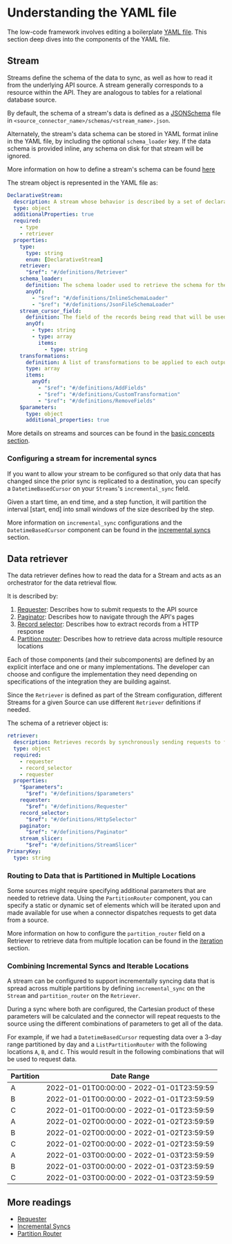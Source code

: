 # Understanding the YAML file

The low-code framework involves editing a boilerplate [YAML file](../low-code-cdk-overview.md#configuring-the-yaml-file). This section deep dives into the components of the YAML file.

## Stream

Streams define the schema of the data to sync, as well as how to read it from the underlying API source.
A stream generally corresponds to a resource within the API. They are analogous to tables for a relational database source.

By default, the schema of a stream's data is defined as a [JSONSchema](https://json-schema.org/) file in `<source_connector_name>/schemas/<stream_name>.json`.

Alternately, the stream's data schema can be stored in YAML format inline in the YAML file, by including the optional `schema_loader` key. If the data schema is provided inline, any schema on disk for that stream will be ignored.

More information on how to define a stream's schema can be found [here](https://github.com/airbytehq/airbyte-python-cdk/blob/main/airbyte_cdk/sources/declarative/declarative_component_schema.yaml)

The stream object is represented in the YAML file as:

```yaml
DeclarativeStream:
  description: A stream whose behavior is described by a set of declarative low code components
  type: object
  additionalProperties: true
  required:
    - type
    - retriever
  properties:
    type:
      type: string
      enum: [DeclarativeStream]
    retriever:
      "$ref": "#/definitions/Retriever"
    schema_loader:
      definition: The schema loader used to retrieve the schema for the current stream
      anyOf:
        - "$ref": "#/definitions/InlineSchemaLoader"
        - "$ref": "#/definitions/JsonFileSchemaLoader"
    stream_cursor_field:
      definition: The field of the records being read that will be used during checkpointing
      anyOf:
        - type: string
        - type: array
          items:
            - type: string
    transformations:
      definition: A list of transformations to be applied to each output record in the
      type: array
      items:
        anyOf:
          - "$ref": "#/definitions/AddFields"
          - "$ref": "#/definitions/CustomTransformation"
          - "$ref": "#/definitions/RemoveFields"
    $parameters:
      type: object
      additional_properties: true
```

More details on streams and sources can be found in the [basic concepts section](../../cdk-python/basic-concepts.md).

### Configuring a stream for incremental syncs

If you want to allow your stream to be configured so that only data that has changed since the prior sync is replicated to a destination, you can specify a `DatetimeBasedCursor` on your `Streams`'s `incremental_sync` field.

Given a start time, an end time, and a step function, it will partition the interval [start, end] into small windows of the size described by the step.

More information on `incremental_sync` configurations and the `DatetimeBasedCursor` component can be found in the [incremental syncs](./incremental-syncs.md) section.

## Data retriever

The data retriever defines how to read the data for a Stream and acts as an orchestrator for the data retrieval flow.

It is described by:

1. [Requester](./requester.md): Describes how to submit requests to the API source
2. [Paginator](./pagination.md): Describes how to navigate through the API's pages
3. [Record selector](./record-selector.md): Describes how to extract records from a HTTP response
4. [Partition router](./partition-router.md): Describes how to retrieve data across multiple resource locations

Each of those components (and their subcomponents) are defined by an explicit interface and one or many implementations.
The developer can choose and configure the implementation they need depending on specifications of the integration they are building against.

Since the `Retriever` is defined as part of the Stream configuration, different Streams for a given Source can use different `Retriever` definitions if needed.

The schema of a retriever object is:

```yaml
retriever:
  description: Retrieves records by synchronously sending requests to fetch records. The retriever acts as an orchestrator between the requester, the record selector, the paginator, and the partition router.
  type: object
  required:
    - requester
    - record_selector
    - requester
  properties:
    "$parameters":
      "$ref": "#/definitions/$parameters"
    requester:
      "$ref": "#/definitions/Requester"
    record_selector:
      "$ref": "#/definitions/HttpSelector"
    paginator:
      "$ref": "#/definitions/Paginator"
    stream_slicer:
      "$ref": "#/definitions/StreamSlicer"
PrimaryKey:
  type: string
```

### Routing to Data that is Partitioned in Multiple Locations

Some sources might require specifying additional parameters that are needed to retrieve data. Using the `PartitionRouter` component, you can specify a static or dynamic set of elements which will be iterated upon and made available for use when a connector dispatches requests to get data from a source.

More information on how to configure the `partition_router` field on a Retriever to retrieve data from multiple location can be found in the [iteration](./partition-router.md) section.

### Combining Incremental Syncs and Iterable Locations

A stream can be configured to support incrementally syncing data that is spread across multiple partitions by defining `incremental_sync` on the `Stream` and `partition_router` on the `Retriever`.

During a sync where both are configured, the Cartesian product of these parameters will be calculated and the connector will repeat requests to the source using the different combinations of parameters to get all of the data.

For example, if we had a `DatetimeBasedCursor` requesting data over a 3-day range partitioned by day and a `ListPartitionRouter` with the following locations `A`, `B`, and `C`. This would result in the following combinations that will be used to request data.

| Partition | Date Range                                |
| --------- | ----------------------------------------- |
| A         | 2022-01-01T00:00:00 - 2022-01-01T23:59:59 |
| B         | 2022-01-01T00:00:00 - 2022-01-01T23:59:59 |
| C         | 2022-01-01T00:00:00 - 2022-01-01T23:59:59 |
| A         | 2022-01-02T00:00:00 - 2022-01-02T23:59:59 |
| B         | 2022-01-02T00:00:00 - 2022-01-02T23:59:59 |
| C         | 2022-01-02T00:00:00 - 2022-01-02T23:59:59 |
| A         | 2022-01-03T00:00:00 - 2022-01-03T23:59:59 |
| B         | 2022-01-03T00:00:00 - 2022-01-03T23:59:59 |
| C         | 2022-01-03T00:00:00 - 2022-01-03T23:59:59 |

## More readings

- [Requester](./requester.md)
- [Incremental Syncs](./incremental-syncs.md)
- [Partition Router](./partition-router.md)
